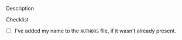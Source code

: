 Description
<!--- Describe your changes in detail and which issue they might solve. -->

Checklist
<!--- We'd like to thank you for your help, appreciate them and give you credit for it. Please check the checkboxes below as you complete them -->

- [ ] I've added my name to the `AUTHORS` file, if it wasn't already present.

